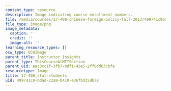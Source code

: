 ```yaml
---
content_type: resource
description: Image indicating course enrollment numbers.
file: /media/courses/17-408-chinese-foreign-policy-fall-2013/499741c9bdad22a9b410e36fbd35db78_17-408_stat-students.png
file_type: image/png
image_metadata:
  caption: ''
  credit: ''
  image-alt: ''
learning_resource_types: []
ocw_type: OCWImage
parent_title: Instructor Insights
parent_type: ThisCourseAtMITSection
parent_uid: eac3cc1f-3fb7-0df1-43e5-2ff0dd63cbfa
resourcetype: Image
title: 17-408_stat-students
uid: 499741c9-bdad-22a9-b410-e36fbd35db78
---
```

